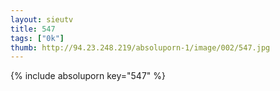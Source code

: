 ```yaml
--- 
layout: sieutv
title: 547
tags: ["0k"]
thumb: http://94.23.248.219/absoluporn-1/image/002/547.jpg
---
```

{% include absoluporn key="547" %} 

